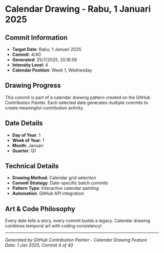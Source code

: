 # Calendar Drawing - Rabu, 1 Januari 2025

## Commit Information
- **Target Date**: Rabu, 1 Januari 2025
- **Commit**: 4/40
- **Generated**: 25/7/2025, 20.18.59
- **Intensity Level**: 4
- **Calendar Position**: Week 1, Wednesday

## Drawing Progress
This commit is part of a calendar drawing pattern created on the GitHub Contribution Painter.
Each selected date generates multiple commits to create meaningful contribution activity.

## Date Details
- **Day of Year**: 1
- **Week of Year**: 1
- **Month**: Januari
- **Quarter**: Q1

## Technical Details
- **Drawing Method**: Calendar grid selection
- **Commit Strategy**: Date-specific batch commits
- **Pattern Type**: Interactive calendar painting
- **Automation**: GitHub API integration

## Art & Code Philosophy
Every date tells a story, every commit builds a legacy. 
Calendar drawing combines temporal art with coding consistency!

---
*Generated by GitHub Contribution Painter - Calendar Drawing Feature*
*Date: 1 Jan 2025, Commit 4 of 40*